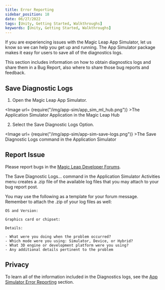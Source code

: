 ```yaml
---
title: Error Reporting
sidebar_position: 18
date: 06/27/2022
tags: [Unity, Getting Started, Walkthroughs]
keywords: [Unity, Getting Started, Walkthroughs]
---
```


If you are experiencing issues with the Magic Leap App Simulator, let us know so we can help you get up and running. The App Simulator package makes it easy for users to save all of the diagnostics logs.

This section includes information on how to obtain diagnostics logs and share them in a Bug Report, also where to share those bug reports and feedback.

## Save Diagnostic Logs

1. Open the Magic Leap App Simulator.

<Image url= {require("/img/app-sim/app_sim_ml_hub.png")} >The Application Simulator Application in the Magic Leap Hub</Image>


2. Select the Save Diagnostic Logs Option.

<Image url= {require("/img/app-sim/app-sim-save-logs.png")} >The Save Diagnostic Logs command in the Application Simulator</Image>

## Report Issue

Please report bugs in the [Magic Leap Developer Forums](https://forum.magicleap.cloud/c/app-simulator/142).

The Save Diagnostic Logs… command in the Application Simulator Activities menu creates a .zip file of the available log files that you may attach to your bug report post.

You may use the following as a template for your forum message. Remember to attach the .zip of your log files as well:

```
OS and Version:

Graphics card or chipset:

Details: 

- What were you doing when the problem occurred?
- Which mode were you using: Simulator, Device, or Hybrid?
- What 3D engine or development platform were you using?
- Any additional details pertinent to the problem
```

## Privacy

To learn all of the information included in the Diagnostics logs, see the [App Simulator Error Reporting](/versioned_docs/version-1.1.0-dev2/guides/developer-tools/app-sim/error-reporting.md#what-data-does-this-report-file-contain) section.
